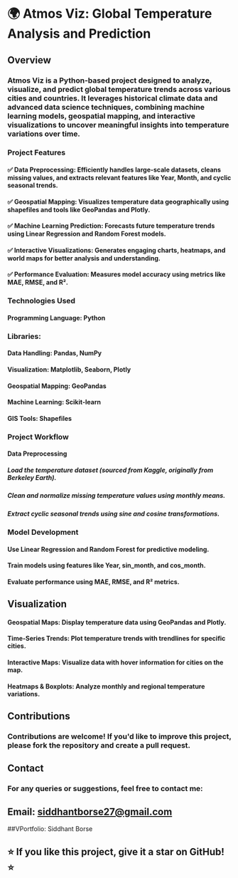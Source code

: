 # 🌍 Atmos Viz: Global Temperature Analysis and Prediction
## Overview
### Atmos Viz is a Python-based project designed to analyze, visualize, and predict global temperature trends across various cities and countries. It leverages historical climate data and advanced data science techniques, combining machine learning models, geospatial mapping, and interactive visualizations to uncover meaningful insights into temperature variations over time.

### Project Features

#### ✅ Data Preprocessing: Efficiently handles large-scale datasets, cleans missing values, and extracts relevant features like Year, Month, and cyclic seasonal trends.
#### ✅ Geospatial Mapping: Visualizes temperature data geographically using shapefiles and tools like GeoPandas and Plotly.
#### ✅ Machine Learning Prediction: Forecasts future temperature trends using Linear Regression and Random Forest models.
#### ✅ Interactive Visualizations: Generates engaging charts, heatmaps, and world maps for better analysis and understanding.
#### ✅ Performance Evaluation: Measures model accuracy using metrics like MAE, RMSE, and R².



### Technologies Used

#### Programming Language: Python

### Libraries:

#### Data Handling: Pandas, NumPy
#### Visualization: Matplotlib, Seaborn, Plotly
#### Geospatial Mapping: GeoPandas
#### Machine Learning: Scikit-learn
#### GIS Tools: Shapefiles



### Project Workflow

#### Data Preprocessing

##### Load the temperature dataset (sourced from Kaggle, originally from Berkeley Earth).
##### Clean and normalize missing temperature values using monthly means.
##### Extract cyclic seasonal trends using sine and cosine transformations.


### Model Development

#### Use Linear Regression and Random Forest for predictive modeling.
#### Train models using features like Year, sin_month, and cos_month.
#### Evaluate performance using MAE, RMSE, and R² metrics.


## Visualization

#### Geospatial Maps: Display temperature data using GeoPandas and Plotly.
#### Time-Series Trends: Plot temperature trends with trendlines for specific cities.
#### Interactive Maps: Visualize data with hover information for cities on the map.
#### Heatmaps & Boxplots: Analyze monthly and regional temperature variations.


## Contributions
### Contributions are welcome! If you'd like to improve this project, please fork the repository and create a pull request.

## Contact
### For any queries or suggestions, feel free to contact me:

## Email: siddhantborse27@gmail.com
##VPortfolio: Siddhant Borse
## ⭐ If you like this project, give it a star on GitHub! ⭐
